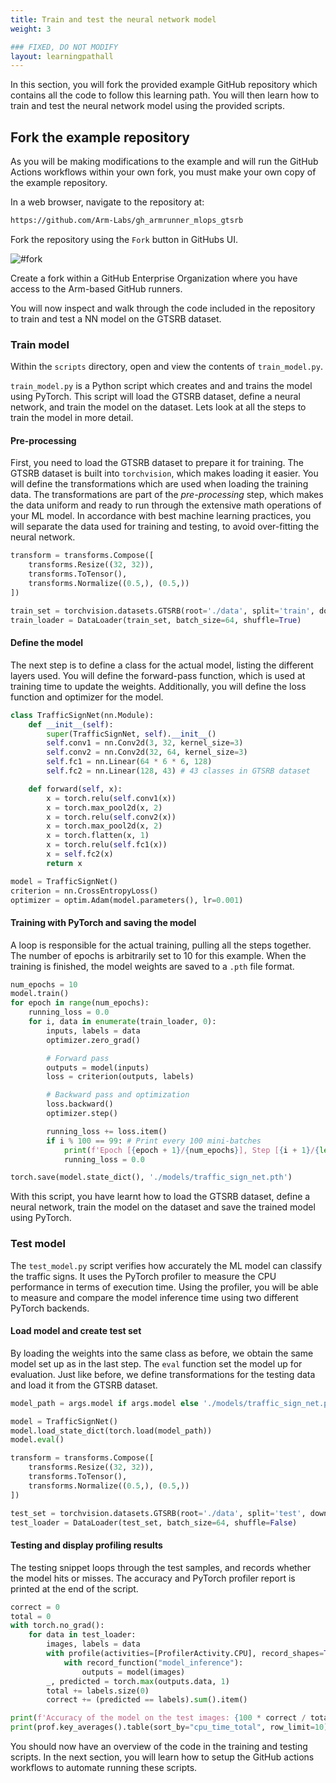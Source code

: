 ```yaml
---
title: Train and test the neural network model
weight: 3

### FIXED, DO NOT MODIFY
layout: learningpathall
---
```


In this section, you will fork the provided example GitHub repository which contains all the code to follow this learning path. You will then learn how to train and test the neural network model using the provided scripts.

## Fork the example repository
As you will be making modifications to the example and will run the GitHub Actions workflows within your own fork, you must make your own copy of the example repository.

In a web browser, navigate to the repository at:

```bash
https://github.com/Arm-Labs/gh_armrunner_mlops_gtsrb
```

Fork the repository using the `Fork` button in GitHubs UI. 

![#fork](/images/fork.png)

Create a fork within a GitHub Enterprise Organization where you have access to the Arm-based GitHub runners. 

You will now inspect and walk through the code included in the repository to train and test a NN model on the GTSRB dataset. 

### Train model
Within the `scripts` directory, open and view the contents of `train_model.py`.

`train_model.py` is a Python script which creates and and trains the model using PyTorch. This script will load the GTSRB dataset, define a neural network, and train the model on the dataset. Lets look at all the steps to train the model in more detail.

#### Pre-processing

First, you need to load the GTSRB dataset to prepare it for training. The GTSRB dataset is built into `torchvision`, which makes loading it easier. You will define the transformations which are used when loading the training data. The transformations are part of the *pre-processing* step, which makes the data uniform and ready to run through the extensive math operations of your ML model. In accordance with best machine learning practices, you will separate the data used for training and testing, to avoid over-fitting the neural network.

```python
transform = transforms.Compose([
    transforms.Resize((32, 32)),
    transforms.ToTensor(),
    transforms.Normalize((0.5,), (0.5,))
])

train_set = torchvision.datasets.GTSRB(root='./data', split='train', download=True, transform=transform)
train_loader = DataLoader(train_set, batch_size=64, shuffle=True)
```

#### Define the model

The next step is to define a class for the actual model, listing the different layers used. You will define the forward-pass function, which is used at training time to update the weights. Additionally, you will define the loss function and optimizer for the model.

```python
class TrafficSignNet(nn.Module):
    def __init__(self):
        super(TrafficSignNet, self).__init__()
        self.conv1 = nn.Conv2d(3, 32, kernel_size=3)
        self.conv2 = nn.Conv2d(32, 64, kernel_size=3)
        self.fc1 = nn.Linear(64 * 6 * 6, 128)
        self.fc2 = nn.Linear(128, 43) # 43 classes in GTSRB dataset

    def forward(self, x):
        x = torch.relu(self.conv1(x))
        x = torch.max_pool2d(x, 2)
        x = torch.relu(self.conv2(x))
        x = torch.max_pool2d(x, 2)
        x = torch.flatten(x, 1)
        x = torch.relu(self.fc1(x))
        x = self.fc2(x)
        return x

model = TrafficSignNet()
criterion = nn.CrossEntropyLoss()
optimizer = optim.Adam(model.parameters(), lr=0.001)
```

#### Training with PyTorch and saving the model

A loop is responsible for the actual training, pulling all the steps together. The number of epochs is arbitrarily set to 10 for this example. When the training is finished, the model weights are saved to a `.pth` file format.

```python
num_epochs = 10
model.train()
for epoch in range(num_epochs):
    running_loss = 0.0
    for i, data in enumerate(train_loader, 0):
        inputs, labels = data
        optimizer.zero_grad()

        # Forward pass
        outputs = model(inputs)
        loss = criterion(outputs, labels)

        # Backward pass and optimization
        loss.backward()
        optimizer.step()

        running_loss += loss.item()
        if i % 100 == 99: # Print every 100 mini-batches
            print(f'Epoch [{epoch + 1}/{num_epochs}], Step [{i + 1}/{len(train_loader)}], Loss: {running_loss / 100:.4f}')
            running_loss = 0.0

torch.save(model.state_dict(), './models/traffic_sign_net.pth')
```
With this script, you have learnt how to load the GTSRB dataset, define a neural network, train the model on the dataset and save the trained model using PyTorch.

### Test model

The `test_model.py` script verifies how accurately the ML model can classify the traffic signs. It uses the PyTorch profiler to measure the CPU performance in terms of execution time. Using the profiler, you will be able to measure
 and compare the model inference time using two different PyTorch backends.

#### Load model and create test set
By loading the weights into the same class as before, we obtain the same model set up as in the last step. The `eval` function set the model up for evaluation. Just like before, we define transformations for the testing data and load it from the GTSRB dataset.

```python
model_path = args.model if args.model else './models/traffic_sign_net.pth'

model = TrafficSignNet()
model.load_state_dict(torch.load(model_path))
model.eval()

transform = transforms.Compose([
    transforms.Resize((32, 32)),
    transforms.ToTensor(),
    transforms.Normalize((0.5,), (0.5,))
])

test_set = torchvision.datasets.GTSRB(root='./data', split='test', download=True, transform=transform)
test_loader = DataLoader(test_set, batch_size=64, shuffle=False)
```

#### Testing and display profiling results
The testing snippet loops through the test samples, and records whether the model hits or misses. The accuracy and PyTorch profiler report is printed at the end of the script.

```python
correct = 0
total = 0
with torch.no_grad():
    for data in test_loader:
        images, labels = data
        with profile(activities=[ProfilerActivity.CPU], record_shapes=True) as prof:
            with record_function("model_inference"):
                outputs = model(images)
        _, predicted = torch.max(outputs.data, 1)
        total += labels.size(0)
        correct += (predicted == labels).sum().item()

print(f'Accuracy of the model on the test images: {100 * correct / total:.2f}%')
print(prof.key_averages().table(sort_by="cpu_time_total", row_limit=10))
```

You should now have an overview of the code in the training and testing scripts. In the next section, you will learn how to setup the GitHub actions workflows to automate running these scripts.
